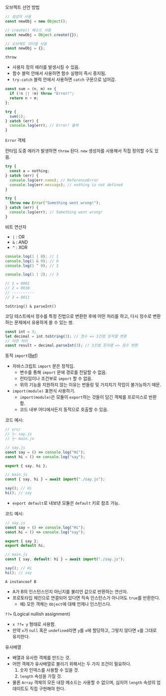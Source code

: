 오브젝트 선언 방법

```javascript
// 생성자 사용
const newObj = new Object();

// create() 메소드 사용
const newObj = Object.create({});

// 오브젝트 리터럴 사용
const newObj = {};
```

`throw`

- 사용자 정의 에러를 발생시킬 수 있음.
- 함수 블럭 안에서 사용하면 함수 실행이 즉시 중지됨.
- `try-catch` 블럭 안에서 사용하면 `catch` 구문으로 넘어감.

```javascript
const sum = (n, m) => {
  if (!n || !m) throw "Error!";
  return n + m;
};

try {
  sum(1);
} catch (err) {
  console.log(err); // Error! 출력
}
```

`Error` 객체

런타임 도중 에러가 발생하면 `throw` 된다. `new` 생성자를 사용해서 직접 정의할 수도 있음.

```javascript
try {
  const a = nothing;
} catch (err) {
  console.log(err.name); // ReferenceError
  console.log(err.message); // nothing is not defined
}
```

```javascript
try {
  throw new Error("Something went wrong!");
} catch (err) {
  console.log(err); // Something went wrong!
}
```

비트 연산자

- `|` : OR
- `&` : AND
- `^` : XOR

```javascript
console.log(1 | 0); // 1
console.log(1 & 0); // 0
console.log(1 ^ 0); // 1

console.log(1 | 2); // 3

// 1 = 0001
// 2 = 0010
// ----------
// 3 = 0011
```

`toString() & parseInt()`

코딩 테스트에서 정수를 특정 진법으로 변환한 후에 어떤 처리를 하고, 다시 정수로 변환하는 문제에서 유용하게 쓸 수 있는 쌍.

```javascript
const int = 3;
let decimal = int.toString(3); // 정수 => 3진법 문자열 변환
// 어떤 처리
const result = decimal.parseInt(3); // 3진법 문자열 => 정수 변환
```

동적 `import`([Ref](https://ko.javascript.info/modules-dynamic-imports))

- 자바스크립트 `import` 문은 정적임.
  - 변수를 통해 `import` 문에 경로를 전달할 수 없음.
  - 런타임이나 조건부로 `import` 할 수 없음.
  - 위의 기능을 지원하지 않는 이유는 번들링 및 가지치기 작업이 불가능하기 때문.
- `import(module)` 표현식 사용하기.
  - `import(module)`은 모듈이 `export`하는 것들이 담긴 객체를 프로미스로 반환함.
  - 코드 내부 어디에서든지 동적으로 호출할 수 있음.

코드 예시:

```javascript
// src/
// ├─ say.js
// ├─ main.js

// say.js
const say = () => console.log("Hi");
const hi = () => console.log("say");

export { say, hi };

// main.js
const { say, hi } = await import("./say.js");

say(); // Hi
hi(); // say
```

- `export default`로 내보낸 모듈은 `default` 키로 참조 가능.

코드 예시:

```javascript
// say.js
const say = () => console.log("Hi");
const hi = () => console.log("say");

export { say };
export default hi;

// main.js
const { say, default: hi } = await import("./say.js");

say(); // Hi
hi(); // say
```

`A instanceof B`

- A가 B의 인스턴스인지 아닌지를 불리언 값으로 반환하는 연산자.
- 프로토타입 체인으로 연결되어 있다면 직속 인스턴스가 아니어도 `true`를 반환한다.
  - 예) 모든 객체는 `Object`에 대해 언제나 인스턴스다.

`??=` (Logical nullish assignment)

- `x ??= y` 형태로 사용함.
- 만약 `x`가 `null` 혹은 `undefined`라면 `y`를 `x`에 할당하고, 그렇지 않다면 `x`를 그대로 유지한다.

유사배열

- 배열과 유사한 객체를 만드는 것.
- 어떤 객체가 유사배열로 불리기 위해서는 두 가지 조건이 필요하다.
  1. 숫자 인덱스를 사용할 수 있을 것.
  2. `length` 속성을 가질 것.
- 물론 `Array` 객체의 모든 내장 메소드는 사용할 수 없으며, 심지어 `length` 속성의 업데이트도 직접 구현해야 한다.

